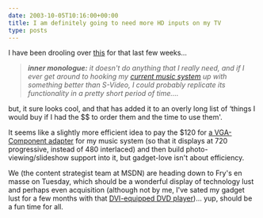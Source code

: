 ```yaml
---
date: 2003-10-05T10:16:00+00:00
title: I am definitely going to need more HD inputs on my TV
type: posts
---
```

I have been drooling over [this](http://www.rokulabs.com/) for that last few weeks...

> _**inner monologue:** it doesn't do anything that I really need, and if I ever get around to hooking my [current music system](http://www.duncanmackenzie.net/musicxp) up with something better than S-Video, I could probably replicate its functionality in a pretty short period of time...._

but, it sure looks cool, and that has added it to an overly long list of &#8216;things I would buy if I had the $$ to order them and the time to use them'.

It seems like a slightly more efficient idea to pay the $120 for [a VGA-Component adapter](http://www.smarthome.com/77706.html) for my music system (so that it displays at 720 progressive, instead of 480 interlaced) and then build photo-viewing/slideshow support into it, but gadget-love isn't about efficiency.

We (the content strategist team at MSDN) are heading down to Fry's en masse on Tuesday, which should be a wonderful display of technology lust and perhaps even acquisition (although not by me, I've sated my gadget lust for a few months with that [DVI-equipped DVD player](http://www.samsungusa.com/cgi-bin/nabc/product/b2c_product_detail.jsp?eUser=&prod_id=DVD-HD931%2fXAA))... yup, should be a fun time for all.
